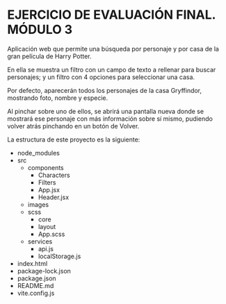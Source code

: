 # EJERCICIO DE EVALUACIÓN FINAL. MÓDULO 3

Aplicación web que permite una búsqueda por personaje y por casa de la gran película de Harry Potter.

En ella se muestra un filtro con un campo de texto a rellenar para buscar personajes; y un filtro con 4 opciones para seleccionar una casa.

Por defecto, aparecerán todos los personajes de la casa Gryffindor, mostrando foto, nombre y especie.

Al pinchar sobre uno de ellos, se abrirá una pantalla nueva donde se mostrará ese personaje con más información sobre sí mismo, pudiendo volver atrás pinchando en un botón de Volver.

La estructura de este proyecto es la siguiente: 

- node_modules
- src
    - components
        - Characters
        - Filters
        - App.jsx
        - Header.jsx
    - images
    - scss
        - core
        - layout
        - App.scss
    - services
        - api.js 
        - localStorage.js
- index.html
- package-lock.json
- package.json
- README.md
- vite.config.js
    